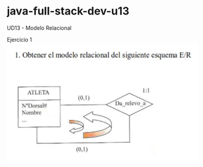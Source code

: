 # java-full-stack-dev-u13

UD13 - Modelo Relacional

Ejercicio 1
![image](https://github.com/JagaScripts/java-full-stack-dev-u13/blob/master/ejercicio1.jpg)
